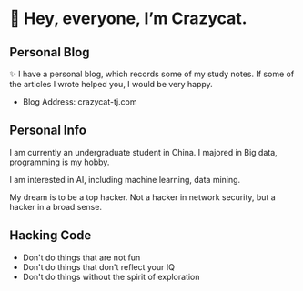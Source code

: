 # 👋 Hey, everyone, I’m Crazycat.

## Personal Blog
✨ I have a personal blog, which records some of my study notes. If some of the articles I wrote helped you, I would be very happy.

- Blog Address: crazycat-tj.com

## Personal Info
I am currently an undergraduate student in China. I majored in Big data, programming is my hobby.

I am interested in AI, including machine learning, data mining. 

My dream is to be a top hacker. Not a hacker in network security, but a hacker in a broad sense.

## Hacking Code
- Don't do things that are not fun
- Don't do things that don't reflect your IQ
- Don't do things without the spirit of exploration

